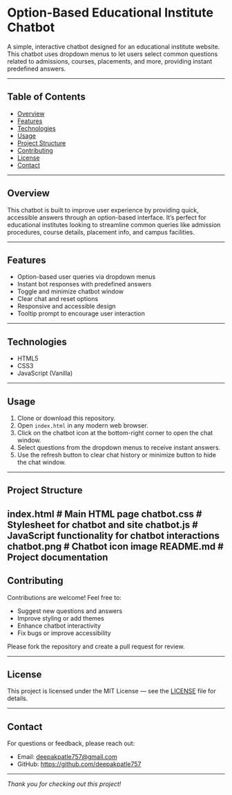 # Option-Based Educational Institute Chatbot

A simple, interactive chatbot designed for an educational institute website. This chatbot uses dropdown menus to let users select common questions related to admissions, courses, placements, and more, providing instant predefined answers.

---

## Table of Contents

- [Overview](#overview)  
- [Features](#features)  
- [Technologies](#technologies)  
- [Usage](#usage)  
- [Project Structure](#project-structure)  
- [Contributing](#contributing)  
- [License](#license)  
- [Contact](#contact)  

---

## Overview

This chatbot is built to improve user experience by providing quick, accessible answers through an option-based interface. It’s perfect for educational institutes looking to streamline common queries like admission procedures, course details, placement info, and campus facilities.

---

## Features

- Option-based user queries via dropdown menus  
- Instant bot responses with predefined answers  
- Toggle and minimize chatbot window  
- Clear chat and reset options  
- Responsive and accessible design  
- Tooltip prompt to encourage user interaction  

---

## Technologies

- HTML5  
- CSS3  
- JavaScript (Vanilla)  

---

## Usage

1. Clone or download this repository.  
2. Open `index.html` in any modern web browser.  
3. Click on the chatbot icon at the bottom-right corner to open the chat window.  
4. Select questions from the dropdown menus to receive instant answers.  
5. Use the refresh button to clear chat history or minimize button to hide the chat window.

---

## Project Structure

index.html # Main HTML page
chatbot.css # Stylesheet for chatbot and site
chatbot.js # JavaScript functionality for chatbot interactions
chatbot.png # Chatbot icon image
README.md # Project documentation
---

## Contributing

Contributions are welcome! Feel free to:

- Suggest new questions and answers  
- Improve styling or add themes  
- Enhance chatbot interactivity  
- Fix bugs or improve accessibility  

Please fork the repository and create a pull request for review.

---

## License

This project is licensed under the MIT License — see the [LICENSE](LICENSE) file for details.

---

## Contact

For questions or feedback, please reach out:

- Email: deepakpatle757@gmail.com 
- GitHub: https://github.com/deepakpatle757  

---

*Thank you for checking out this project!*
